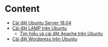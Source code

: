 # Content  
- [Cài đặt Ubuntu Server 18.04](install_ubuntu.md)  
- [Cài đặt LAMP trên Ubuntu](install_lamp.md)
  - [Tìm hiểu và cài đặt Apache trên Ubuntu](apache.md)
- [Cài đặt Wordpress trên Ubuntu](install_wordpress.md)  
